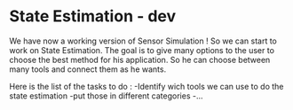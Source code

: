 State Estimation - dev
==============================

We have now a working version of Sensor Simulation !
So we can start to work on State Estimation.
The goal is to give many options to the user to choose the best method for his application.
So he can choose between many tools and connect them as he wants.

Here is the list of the tasks to do :
    -Identify wich tools we can use to do the state estimation
    -put those in different categories
    -...